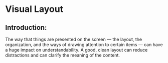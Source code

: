 # Visual Layout

## Introduction:

The way that things are presented on the screen — the layout, the organization, and the ways of drawing attention to certain items — can have a huge impact on understandability. A good, clean layout can reduce distractions and can clarify the meaning of the content.

